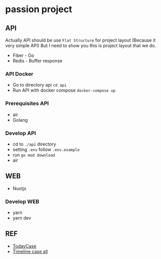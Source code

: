 # passion project

## API

Actually API should be use `Flat Structure` for project layout (Because it very simple API)
But I need to show you this is project layout that we do.

- Fiber - Go
- Redis - Buffer response

### API Docker

- Go to directory api `cd api`
- Run API with docker compose `docker-compose up`

### Prerequisites API

- air
- Golang

### Develop API

- cd to `./api` directory
- setting `.env` follow `.env.example`
- run `go mod download`
- air

## WEB

- Nuxtjs

### Develop WEB

- yarn
- yarn dev

## REF

- [TodayCase](https://covid19.ddc.moph.go.th/api/Cases/today-cases-all)
- [Timeline case all](https://covid19.ddc.moph.go.th/api/Cases/timeline-cases-all)
